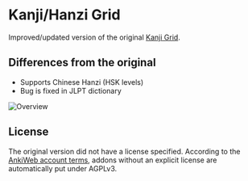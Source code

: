 Kanji/Hanzi Grid
==========

Improved/updated version of the original [Kanji Grid][0].

Differences from the original
-----------------------------

 - Supports Chinese Hanzi (HSK levels)
 - Bug is fixed in JLPT dictionary
 
![Overview](http://i.imgur.com/Zy6HYYG.png)

License
-------

The original version did not have a license specified. According to the
[AnkiWeb account terms][1], addons without an explicit license are
automatically put under AGPLv3.

[0]: https://forum.koohii.com/thread-10283.html
[1]: https://ankiweb.net/account/terms
